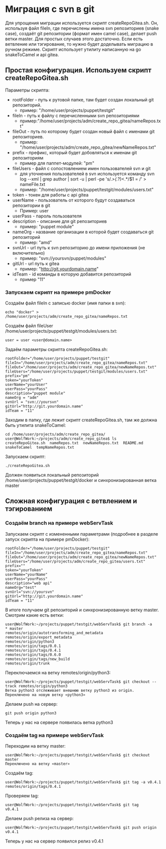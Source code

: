 # Миграция с svn в git

Для упрощения миграции используется скрипт createRepoGitea.sh. Он, используя файл fileIn, где перечислены имена svn репозиториев (snake case), создаёт git репозитории (формат имен camel case), делает push ветки master. Для простых случаев этого достаточно. Если есть ветвление или тэгирование, то нужно будет доделывать миграцию в ручном режиме. Скрипт использует утилиту написанную на go snakeToCamel и api gitea.

## Простая конфигурация. Используем скрипт createRepoGitea.sh

Параметры скрипта:

* rootFolder - путь к рутовой папке, там будет создан локальный git репозиторий.
  * пример: "/home/user/projects/puppet/testgit"
* fileIn - путь к файлу с перечисленными svn репозиториями
  * пример:"/home/user/projects/adm/create_repo_gitea/nameRepos.txt"
* fileOut - путь по которому будет создан новый файл с именами git репозиториев.
  * пример: "/home/user/projects/adm/create_repo_gitea/newNameRepos.txt"
* prefix - префикс, который будет добовляться к именам git репозиториям
  * пример для паппет-модулей: "pm"
* fileUsers - файл с сопостовлением имен пользователей svn и git
  * для уточнения пользователей в svn используется команду svn log --xml | grep author | sort -u | perl -pe 's/.*>(.*?)<.*/$1 = /' > nameFile.txt
  * пример: "/home/user/projects/puppet/testgit/modules/users.txt"
* token - токен для работы с api gitea
* userName - пользователь от которого будут создаваться репозитории в git
  * Пример: user
* userPass - пароль пользователя
* description - описание для git репозиториев
  * пример: "puppet module"
* nameOrg - название организации в которой будет создаваться git репозиторий
  * пример: "amd"
* svnUrl - url путь к svn репозиторию до имени приложения (не включительно)
  * пример: "svn://yoursvn/puppet/modules"
* gitUrl - url путь к gitea
  * пример: "http://git.yourdomain.name"
* idTeam - id команды в которую добавится репозиторий
  * пример  "11"

### Запускаем скрипт на примере pmDocker

Создаём файл fileIn с записью docker (имя папки в svn):

    echo "docker" > /home/user/projects/adm/create_repo_gitea/nameRepos.txt

Создаём файл fileUser /home/user/projects/puppet/testgit/modules/users.txt:

    user = user <user@domain.name>

Задаём параметры скрипта createRepoGitea.sh:

    rootFolder="/home/user/projects/puppet/testgit"
    fileIn="/home/user/projects/adm/create_repo_gitea/nameRepos.txt"
    fileOut="/home/user/projects/adm/create_repo_gitea/newNameRepos.txt"
    fileUsers="/home/user/projects/puppet/testgit/modules/users.txt"
    prefix="pm"
    token="yourToken"
    userName="yourUser"
    userPass="yourPass"
    description="puppet module"
    nameOrg = "adm"
    svnUrl = "svn://yoursvn"
    gitUrl="http://git.yourdomain.name"
    idTeam = "11"

Заходим в папку, где лежит скрипт createRepoGitea.sh, там же должна быть утилита snakeToCamel:

    cd /home/user/projects/adm/create_repo_gitea/
    user@WolfWork:~/projects/adm/create_repo_gitea$ ls
    createRepoGitea.sh  nameRepos.txt  newNameRepos.txt  README.md  snakeToCamel  tempNameRepos.txt

Запускаем скрипт:

    ./createRepoGitea.sh

Должен появиться локальный репозиторий /home/user/projects/puppet/testgit/docker и синхронизированная ветка master

## Сложная конфигурация с ветвлением и тэгированием

### Создаём branch на примере webServTask

Запускаем скрипт с измененными параметрами (подробнее в разделе запуск скрипта на примере pmDocker):

    rootFolder="/home/user/projects/puppet/testgit"
    fileIn="/home/user/projects/adm/create_repo_gitea/nameRepos.txt"
    fileOut="/home/user/projects/adm/create_repo_gitea/newNameRepos.txt"
    fileUsers="/home/user/projects/adm/create_repo_gitea/users.txt"
    prefix=""
    token="yourToken"
    userName="yourName"
    userPass="yourPass"
    description="web api"
    nameOrg="test"
    svnUrl="svn://yoursvn"
    gitUrl="http://git.yourdomain.name"
    idTeam = "11"

В итоге получаем git репозиторий и синхронизированную ветку master. Смотрим какие есть ветки:

    user@WolfWork:~/projects/puppet/testgit/webServTask$ git branch -a
    * master
    remotes/origin/autotransforming_and_metadata
    remotes/origin/export_metadata
    remotes/origin/python3
    remotes/origin/tags/0.0.1
    remotes/origin/tags/0.4.1
    remotes/origin/tags/0.6.0
    remotes/origin/tags/new_build
    remotes/origin/trunk

Переключаемся на ветку remotes/origin/python3:

    user@WolfWork:~/projects/puppet/testgit/webServTask$ git checkout --track remotes/origin/python3
    Ветка python3 отслеживает внешнюю ветку python3 из origin.
    Переключено на новую ветку «python3»

Делаем push на сервер:

    git push origin python3

Теперь у нас на сервере появилась ветка python3

### Создаём tag на примере webServTask

Переходим на ветку master:

    user@WolfWork:~/projects/puppet/testgit/webServTask$ git checkout master
    Переключено на ветку «master»

Создаём tag:

    user@WolfWork:~/projects/puppet/testgit/webServTask$ git tag -a v0.4.1 remotes/origin/tags/0.4.1

Проверяем tag:

    user@WolfWork:~/projects/puppet/testgit/webServTask$ git tag
    v0.4.1

Делаем push релиза на сервер:

    user@WolfWork:~/projects/puppet/testgit/webServTask$ git push origin v0.4.1

Теперь у нас на сервер появился релиз v0.4.1